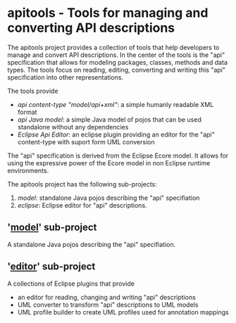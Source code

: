 # apitools - Tools for managing and converting API descriptions

The apitools project provides a collection of tools that help developers to manage and convert API descriptions.
In the center of the tools is the "api" specification that allows for modeling packages, classes, methods and data types.
The tools focus on reading, editing, converting and writing this "api" specification into other representations.

The tools provide

- *api content-type "model/api+xml"*: a simple humanly readable XML format
- *api Java model*: a simple Java model of pojos that can be used standalone without any dependencies
- *Eclipse Api Editor*: an eclipse plugin providing an editor for the "api" content-type with suport form UML conversion

The "api" specification is derived from the Eclipse Ecore model. It allows for using the expressive power of the Ecore model in non Eclipse runtime environments.

The apitools project has the following sub-projects:

1. *model*: standalone Java pojos describing the "api" specifiation
2. *eclipse*: Eclipse editor for "api" descriptions.

## '[model](model)' sub-project

A standalone Java pojos describing the "api" specifiation.

## '[editor](editor)' sub-project

A collections of Eclipse plugins that provide 

- an editor for reading, changing and writing "api" descriptions
- UML converter to transform "api" descriptions to UML models
- UML profile builder to create UML profiles used for annotation mappings



